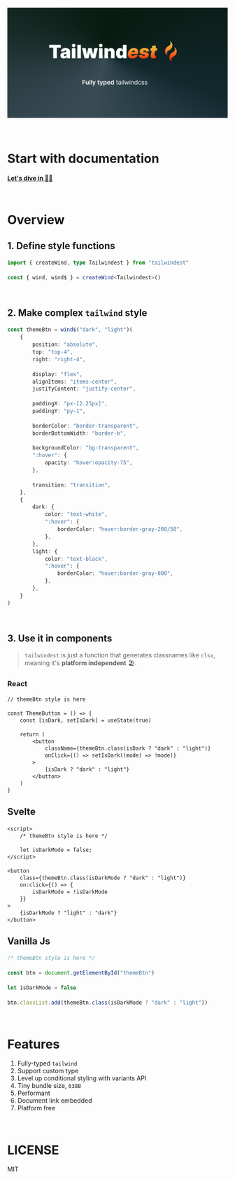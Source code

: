 <br />

<div align="center">
<img src="./images/tailwindest.banner.png" width="700px" alt="tailwindest banner" />
</div>

<br />
<br />

# Start with documentation

**[Let's dive in 🏄‍♂️](https://tailwindest.vercel.app)**

<br />

# Overview

## 1. Define style functions

```ts
import { createWind, type Tailwindest } from "tailwindest"

const { wind, wind$ } = createWind<Tailwindest>()
```

<br />

## 2. Make complex `tailwind` style

```ts
const themeBtn = wind$("dark", "light")(
    {
        position: "absolute",
        top: "top-4",
        right: "right-4",

        display: "flex",
        alignItems: "items-center",
        justifyContent: "justify-center",

        paddingX: "px-[2.25px]",
        paddingY: "py-1",

        borderColor: "border-transparent",
        borderBottomWidth: "border-b",

        backgroundColor: "bg-transparent",
        ":hover": {
            opacity: "hover:opacity-75",
        },

        transition: "transition",
    },
    {
        dark: {
            color: "text-white",
            ":hover": {
                borderColor: "hover:border-gray-200/50",
            },
        },
        light: {
            color: "text-black",
            ":hover": {
                borderColor: "hover:border-gray-800",
            },
        },
    }
)
```

<br />

## 3. Use it in components

> `tailwindest` is just a function that generates classnames like `clsx`, meaning it's **platform independent** 🏖️.

### React

```tsx
// themeBtn style is here

const ThemeButton = () => {
    const [isDark, setIsDark] = useState(true)

    return (
        <button
            className={themeBtn.class(isDark ? "dark" : "light")}
            onClick={() => setIsDark((mode) => !mode)}
        >
            {isDark ? "dark" : "light"}
        </button>
    )
}
```

## Svelte

```tsx
<script>
    /* themeBtn style is here */

    let isDarkMode = false;
</script>

<button
    class={themeBtn.class(isDarkMode ? "dark" : "light")}
    on:click={() => {
        isDarkMode = !isDarkMode
    }}
>
    {isDarkMode ? "light" : "dark"}
</button>
```

## Vanilla Js

```js
/* themeBtn style is here */

const btn = document.getElementById("themeBtn")

let isDarkMode = false

btn.classList.add(themeBtn.class(isDarkMode ? "dark" : "light"))
```

<br />

# Features

1. Fully-typed `tailwind`
2. Support custom type
3. Level up conditional styling with variants API
4. Tiny bundle size, `638B`
5. Performant
6. Document link embedded
7. Platform free

<br />

# LICENSE

MIT

